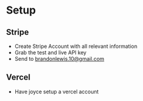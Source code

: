 # Setup

## Stripe
- Create Stripe Account with all relevant information
- Grab the test and live API key
- Send to brandonlewis.10@gmail.com


## Vercel
- Have joyce setup a vercel account